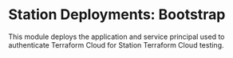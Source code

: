 # Station Deployments: Bootstrap

This module deploys the application and service principal used to authenticate Terraform Cloud for Station Terraform Cloud testing.

